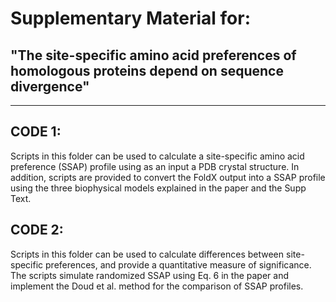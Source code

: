 
# Supplementary Material for:
## "The site-specific amino acid preferences of homologous proteins depend on sequence divergence"

*****

## CODE 1: 
Scripts in this folder can be used to calculate a site-specific amino acid preference (SSAP) profile using as an input a PDB crystal structure.
In addition, scripts are provided to convert the FoldX output into a SSAP profile using the three biophysical models explained in the paper and the Supp Text.

## CODE 2:
Scripts in this folder can be used to calculate differences between site-specific preferences, and provide a quantitative measure of significance.
The scripts simulate randomized SSAP using Eq. 6 in the paper and implement the Doud et al. method for the comparison of SSAP profiles.


